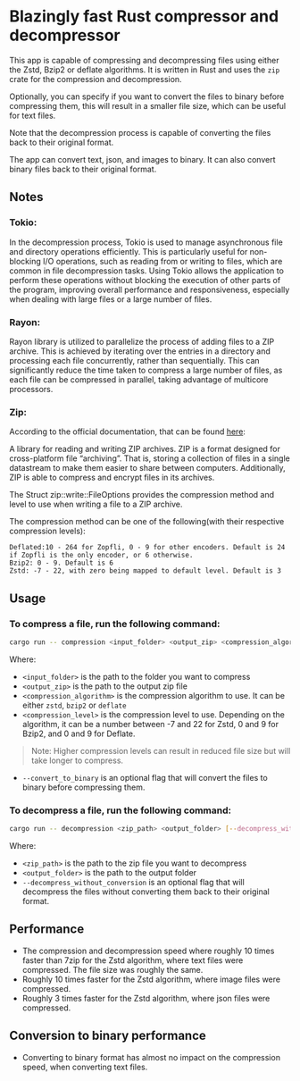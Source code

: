 # Blazingly fast Rust compressor and decompressor

This app is capable of compressing and decompressing files using either the Zstd, Bzip2 or deflate algorithms.
It is written in Rust and uses the `zip` crate for the compression and decompression.

Optionally, you can specify if you want to convert the files to binary before compressing them,
this will result in a smaller file size, which can be useful for text files.

Note that the decompression process is capable of converting the files back to their original format.

The app can convert text, json, and images to binary. It can also convert binary files back to their original format.

## Notes

### Tokio:

In the decompression process, Tokio is used to manage asynchronous file and directory operations efficiently.
This is particularly useful for non-blocking I/O operations, such as reading from or writing to files,
which are common in file decompression tasks.
Using Tokio allows the application to perform these operations without blocking the execution of other parts of the program,
improving overall performance and responsiveness,
especially when dealing with large files or a large number of files.

### Rayon:

Rayon library is utilized to parallelize the process of adding files to a ZIP archive.
This is achieved by iterating
over the entries in a directory and processing each file concurrently, rather than sequentially.
This can significantly reduce the time taken to compress a large number of files, as each file can be compressed in parallel,
taking advantage of multicore processors.

### Zip:

According to the official documentation, that can be found [here](https://docs.rs/zip/2.1.3/zip/index.html):

A library for reading and writing ZIP archives.
ZIP is a format designed for cross-platform file “archiving”.
That is, storing a collection of files in a single datastream to make them easier to share between computers.
Additionally, ZIP is able to compress and encrypt files in its archives.

The Struct zip::write::FileOptions provides the compression method and level to use when writing a file to a ZIP archive.

The compression method can be one of the following(with their respective compression levels):


    Deflated:10 - 264 for Zopfli, 0 - 9 for other encoders. Default is 24 if Zopfli is the only encoder, or 6 otherwise.
    Bzip2: 0 - 9. Default is 6
    Zstd: -7 - 22, with zero being mapped to default level. Default is 3



## Usage

### To compress a file, run the following command:

```bash
cargo run -- compression <input_folder> <output_zip> <compression_algorithm> <compression_level> [--convert_to_binary]
```

Where:
- `<input_folder>` is the path to the folder you want to compress
- `<output_zip>` is the path to the output zip file
- `<compression_algorithm>` is the compression algorithm to use.
  It can be either `zstd`, `bzip2` or `deflate`
- `<compression_level>` is the compression level to use. Depending on the algorithm,
  it can be a number between -7 and 22 for Zstd, 0 and 9 for Bzip2, and 0 and 9 for Deflate.
> Note: Higher compression levels can result in reduced file size but will take longer to compress.
- `--convert_to_binary` is an optional flag that will convert the files to binary before compressing them.

### To decompress a file, run the following command:

```bash
cargo run -- decompression <zip_path> <output_folder> [--decompress_without_conversion]
```

Where:
- `<zip_path>` is the path to the zip file you want to decompress
- `<output_folder>` is the path to the output folder
- `--decompress_without_conversion` is an optional flag that will decompress
  the files without converting them back to their original format.

## Performance

- The compression and decompression speed where roughly 10 times faster than 7zip for the Zstd algorithm,
  where text files were compressed. The file size was roughly the same.
- Roughly 10 times faster for the Zstd algorithm, where image files were compressed.
- Roughly 3 times faster for the Zstd algorithm, where json files were compressed.

## Conversion to binary performance

- Converting to binary format has almost no impact on the compression speed, when converting text files.